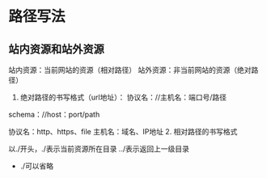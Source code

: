 # 路径写法

## 站内资源和站外资源

站内资源：当前网站的资源（相对路径）
站外资源：非当前网站的资源（绝对路径）

1. 绝对路径的书写格式（url地址）：
协议名：//主机名：端口号/路径

schema：//host：port/path

协议名：http、https、file
主机名：域名、IP地址
2. 相对路径的书写格式

以./开头，./表示当前资源所在目录
../表示返回上一级目录

- ./可以省略
